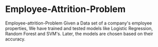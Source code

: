 # Employee-Attrition-Problem
Employee-attrition-Problem Given a Data set of a company's employee properties, We have trained and tested models like Logistic Regression, Random Forest and SVM's. Later, the models are chosen based on their accuracy.

